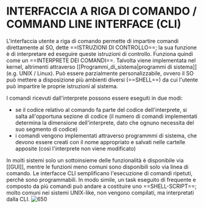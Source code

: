 # INTERFACCIA A RIGA DI COMANDO / COMMAND LINE INTERFACE (CLI)
L'interfaccia utente a riga di comando permette di impartire comandi direttamente al SO, dette ==ISTRUZIONI DI CONTROLLO==; la sua funzione è di interpretare ed eseguire queste istruzioni di controllo. Funziona quindi come un ==INTERPRETE DEI COMANDI==.
Talvolta viene implementata nel kernel, altrimenti attraverso [[Programmi_di_sistema|programmi di sistema]] (e.g. UNIX / Linux). Può essere parzialmente personalizzabile, ovvero il SO può mettere a disposizione più ambienti diversi (==SHELL==) da cui l'utente può impartire le proprie istruzioni al sistema.

I comandi ricevuti dall'interprete possono essere eseguiti in due modi:
- se il codice relativo al comando fa parte del codice dell'interprete, si salta all'opportuna sezione di codice (il numero di comandi implementati determina la dimensione dell'interprete, dato che ognuno necessita del suo segmento di codice)
- i comandi vengono implementati attraverso programmmi di sistema, che devono essere creati con il nome appropriato e salvati nelle cartelle apposite (così l'interprete non viene modificato)

In molti sistemi solo un sottoinsieme delle funzionalità è disponibile via [[GUI]], mentre le funzioni meno comuni sono disponibili solo via linea di comando.
Le interfacce CLI semplificano l'esecuzione di comandi ripetuti, perchè sono programmabili. In modo simile, un task eseguito di frequente e composto da più comandi può andare a costituire uno ==SHELL-SCRIPT==; molto comuni nei sistemi UNIX-like, non vengono compilati, ma interpretati dalla CLI.
![650](cli.png)